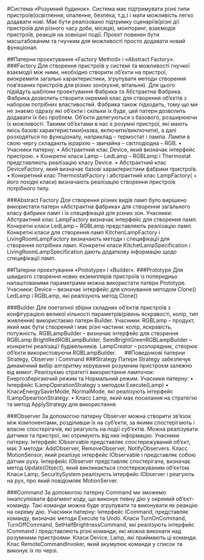#Система «Розумний будинок».
Система має підтримувати різні типи пристроїв(освітлення, опалення, безпека, т.д.) і мати можливість легко додавати нові. Має бути реалізовано підтримку сценаріїв(різні дії пристроїв для різного часу доби, місяця), моніторинг, взаємодія пристроїв, реакція на зовнішні події. Проєкт повинен бути масштабованим та гнучким для можливості просто додавати новий функціонал.

##Патерни проєктування «Factory Method» і «Abstract Factory».
###Factory
Для створення пристроїв у системі та можливості гнучкої взаємодії між ними, необхідно створити об’єкти на пристрої, виокремити загальні характеристики, згрупувати методи створення пов’язаних пристроїв для різних зон(кухня, вітальня). Для цього підійдуть шаблони проектування Фабрика та Абстрактна Фабрика. Фабрика дозволить створити окремий клас для створення об’єктів з набором потрібних властивостей. Фабрика також підходить, тому що ми не знаємо одразу які об’єкти і скільки їх буде, цей патерн дозволить додавати їх без проблем. Об’єкти делегуються з базового, розширюючи їх можливості. Такими об’єктами в нас є розумні пристрої, які мають якісь базові характеристики(назва, включити/виключити), а далі розходяться по функціоналу, наприклад – термостат і лампа. Лампи в свою чергу складають ієрархію – звичайна – світлодіодна – RGB.
•	Учасники патерну:
•	Абстрактний клас Device, який визначає інтерфейс пристрою.
•	Конкретні класи Lamp – LedLamp – RGBLamp і Thermostat представляють реалізацію класу Device.
•	Абстрактний клас DeviceFactory, який визначає базові характеристики фабрики пристроїв.
•	Конкретний клас ThermostatFactory і абстрактний клас LampFactory( + його похідні класи) визначають реалізацію створення пристроїв потрібного типу. 

###Abstract Factory
Для створення різних видів ламп було вирішено використати патерн «Абстрактна фабрика» для створення загального класу фабрики ламп і їх специфікацій для різних зон.
Учасники:
Абстрактний клас LampFactory визначає інтерфейс для створення ламп.
Конкретні класи LedLamp – RGBLamp представляють реалізацію ламп.
Конкретні класи для створення ламп KitchenLampFactory і LivingRoomLampFactory визначають методи і специфікації для створення потрібних ламп.
Конкретні класи KitchetLampSpecification і LivingRoomLampSpecification дають додаткову інформацію щодо специфікації ламп. 


##Патерни проєктування «Prototype» і «Builder».
###Prototype
Для швидкого створення нових екземплярів пристроїв із попередньо налаштованими параметрами можна використати патерн Prototype.
Учасники:
Device – визначає інтерфейс для клонування методом Clone()
LedLamp і RGBLamp, які реалізують метод Clone()

###Builder
Для поетапної збірки складних об’єктів пристроїв з конфігурацією великої кількості параметрів(рівень яскравості, колір, тип живлення) використаємо патерн Builder.
Учасники:
RGBLamp – продукт, який має бути створений і має різні частини: колір, яскравість, потужність.
RGBLampBuilder – визначає інтерфейс для створення RGBLamp
BrightRedRGBLampBuilder, SemiBrightGreenRGBLampBuilder – конкретні реалізації будівельників.
LampCreator – розпорядник, створює об’єкти використовуючи RGBLampBuilder.
 
##Поведінкові патерни Strategy, Observer і Command 
###Strategy
Патерн Strategy забезпечує динамічний вибір алгоритму керування розумним пристроєм залежно від вимог. 
Реалізуємо стратегії використання лампочок: Енергозберігаючий режим та Нормальний режим.
Учасники патерну:
•	Інтерфейс ILampOperationStrategy з методом Execute(Lamp)
•	КласиEnergySaverMode, NormalMode, які реалізують інтерфейс ILampOpeartionStrategy.
•	Класс Lamp, який має посилання на стратегію та метод ApplyStrategy для використання.

###Observer
За допомогою патерну Observer можна створити зв’язок між компонентами, розділивши їх на суб’єкти, за якими спостерігають і власне спостерігачів, які реагують на події суб’єктів. Можна реалізувати датчики та пристрої, які отримують від них інформацію.
Учасники патерну:
Інтерфейс IObservable представляє спостережуваний об’єкт, має 3 методи: AddObserver, RemoveObserver, NotifyObservers.
Класс MotionSensor, який реалізує інтерфейс IObservable і представляє собою датчик руху.
Інтерфейс IObserver представляє спостерігача, визначає метод Update(Object), який викликається спостережуваним об’єктом.
Класи Lamp, SecuritySystem реалізують інтерфейс IObserver і реагують на рух, про який повідомляє MotionServer.

###Command
За допомогою патерну Command ми зможемо інкапсулювати фрагмент коду, що виконує певну дію у окремий об’єкт-команду. Такі команди можна буде згрупувати та виконувати як реакцію на окрему дію.
Учасники патерну:
Інтерфейс ICommand, представляє команду, визначає методи Execute та Undo.
Класи TurnOnCommand, TurnOffCommand, SetHalfBrightnessCommand, які реалізують інтерфейс ICommand і представляють різні команди, які можна виконати над розумними пристроями.
Класи Device, Lamp, які приймають ці команди.
Клас RemoteCommandInvoker, який акумулює команди у список та виконує їх по черзі.



